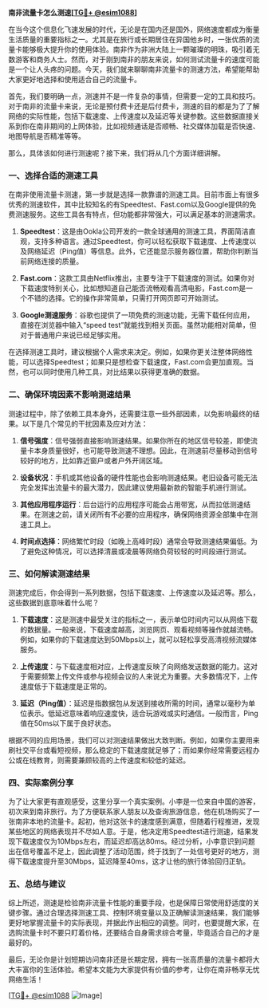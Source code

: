 **南非流量卡怎么测速[[TG💪+ @esim1088](https://t.me/s/esim1088)]**

在当今这个信息化飞速发展的时代，无论是在国内还是国外，网络速度都成为衡量生活质量的重要指标之一。尤其是在旅行或长期居住在异国他乡时，一张优质的流量卡能够极大提升你的使用体验。南非作为非洲大陆上一颗璀璨的明珠，吸引着无数游客和商务人士。然而，对于刚到南非的朋友来说，如何测试流量卡的速度可能是一个让人头疼的问题。今天，我们就来聊聊南非流量卡的测速方法，希望能帮助大家更好地选择和使用适合自己的流量卡。

首先，我们要明确一点，测速并不是一件复杂的事情，但需要一定的工具和技巧。对于南非的流量卡来说，无论是预付费卡还是后付费卡，测速的目的都是为了了解网络的实际性能，包括下载速度、上传速度以及延迟等关键参数。这些数据直接关系到你在南非期间的上网体验，比如视频通话是否顺畅、社交媒体加载是否快速、地图导航是否精准等等。

那么，具体该如何进行测速呢？接下来，我们将从几个方面详细讲解。

### **一、选择合适的测速工具**

在南非使用流量卡测速，第一步就是选择一款靠谱的测速工具。目前市面上有很多优秀的测速软件，其中比较知名的有Speedtest、Fast.com以及Google提供的免费测速服务。这些工具各有特点，但功能都非常强大，可以满足基本的测速需求。

1. **Speedtest**：这是由Ookla公司开发的一款全球通用的测速工具，界面简洁直观，支持多种语言。通过Speedtest，你可以轻松获取下载速度、上传速度以及网络延迟（Ping值）等信息。此外，它还能显示服务器位置，帮助你判断当前网络连接的质量。

2. **Fast.com**：这款工具由Netflix推出，主要专注于下载速度的测试。如果你对下载速度特别关心，比如想知道自己能否流畅观看高清电影，Fast.com是一个不错的选择。它的操作非常简单，只需打开网页即可开始测试。

3. **Google测速服务**：谷歌也提供了一项免费的测速功能，无需下载任何应用，直接在浏览器中输入“speed test”就能找到相关页面。虽然功能相对简单，但对于普通用户来说已经足够实用。

在选择测速工具时，建议根据个人需求来决定。例如，如果你更关注整体网络性能，可以选择Speedtest；如果只是想检查下载速度，Fast.com会更加直观。当然，也可以同时使用几种工具，对比结果以获得更准确的数据。

### **二、确保环境因素不影响测速结果**

测速过程中，除了依赖工具本身外，还需要注意一些外部因素，以免影响最终的结果。以下是几个常见的干扰因素及应对方法：

1. **信号强度**：信号强弱直接影响测速结果。如果你所在的地区信号较差，即使流量卡本身质量很好，也可能导致测速不理想。因此，在测速前尽量移动到信号较好的地方，比如靠近窗户或者户外开阔区域。

2. **设备状况**：手机或其他设备的硬件性能也会影响测速结果。老旧设备可能无法完全发挥出流量卡的最大潜力，因此建议使用最新款的智能手机进行测试。

3. **其他应用程序运行**：后台运行的应用程序可能会占用带宽，从而拉低测速结果。在测速之前，请关闭所有不必要的应用程序，确保网络资源全部集中在测速工具上。

4. **时间点选择**：网络繁忙时段（如晚上高峰时段）通常会导致测速结果偏低。为了避免这种情况，可以选择清晨或凌晨等网络负荷较轻的时间段进行测试。

### **三、如何解读测速结果**

测速完成后，你会得到一系列数据，包括下载速度、上传速度以及延迟等。那么，这些数据到底意味着什么呢？

1. **下载速度**：这是测速中最受关注的指标之一，表示单位时间内可以从网络下载的数据量。一般来说，下载速度越高，浏览网页、观看视频等操作就越流畅。例如，如果你的下载速度达到50Mbps以上，就可以轻松享受高清视频流媒体服务。

2. **上传速度**：与下载速度相对应，上传速度反映了向网络发送数据的能力。这对于需要频繁上传文件或参与视频会议的人来说尤为重要。大多数情况下，上传速度低于下载速度是正常的。

3. **延迟（Ping值）**：延迟是指数据包从发送到接收所需的时间，通常以毫秒为单位表示。低延迟意味着响应速度快，适合玩游戏或实时通信。一般而言，Ping值在50ms以下属于良好状态。

根据不同的应用场景，我们可以对测速结果做出大致判断。例如，如果你主要用来刷社交平台或看短视频，那么稳定的下载速度就足够了；而如果你经常需要远程办公或在线教育，则需要兼顾较高的上传速度和较低的延迟。

### **四、实际案例分享**

为了让大家更有直观感受，这里分享一个真实案例。小李是一位来自中国的游客，初次来到南非旅行。为了方便联系家人朋友以及查询旅游信息，他在机场购买了一张南非本地的流量卡。起初，他对这张卡的速度感到满意，但随着行程推进，发现某些地区的网络表现并不尽如人意。于是，他决定用Speedtest进行测速，结果发现下载速度仅为10Mbps左右，而延迟却高达80ms。经过分析，小李意识到问题出在信号覆盖不足上，因此调整了活动范围，终于找到了一处信号更好的地方，测得下载速度提升至30Mbps，延迟降至40ms，这才让他的旅行体验回归正轨。

### **五、总结与建议**

综上所述，测速是检验南非流量卡性能的重要手段，也是保障日常使用舒适度的关键步骤。通过合理选择测速工具、控制环境变量以及正确解读测速结果，我们能够更好地掌握流量卡的实际表现，并据此作出相应的调整。同时，也要提醒大家，在选购流量卡时不要只盯着价格，还要结合自身需求综合考量，毕竟适合自己的才是最好的。

最后，无论你是计划短期访问南非还是长期定居，拥有一张高质量的流量卡都将大大丰富你的生活体验。希望本文能为大家提供有价值的参考，让你在南非畅享无忧网络生活！

[[TG💪+ @esim1088](https://t.me/s/esim1088) ![Image](https://i.postimg.cc/4NQfJmqS/Snipaste-2025-05-13-00-14-12.png)]